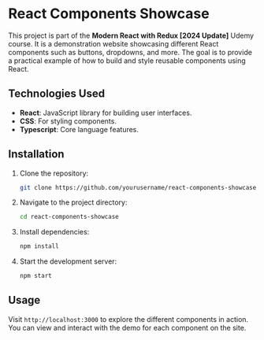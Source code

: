 # React Components Showcase

This project is part of the **Modern React with Redux [2024 Update]** Udemy course. It is a demonstration website showcasing different React components such as buttons, dropdowns, and more. The goal is to provide a practical example of how to build and style reusable components using React.

## Technologies Used

- **React**: JavaScript library for building user interfaces.
- **CSS**: For styling components.
- **Typescript**: Core language features.

## Installation

1. Clone the repository:
   ```bash
   git clone https://github.com/yourusername/react-components-showcase.git
   ```
2. Navigate to the project directory:
   ```bash
   cd react-components-showcase
   ```
3. Install dependencies:
   ```bash
   npm install
   ```
4. Start the development server:
   ```bash
   npm start
   ```

## Usage

Visit `http://localhost:3000` to explore the different components in action. You can view and interact with the demo for each component on the site.
